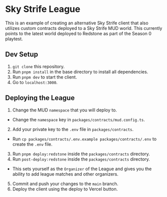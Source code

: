 # Sky Strife League

This is an example of creating an alternative Sky Strife client that also utilizes custom contracts deployed to a Sky Strife MUD world. This currently points to the latest world deployed to Redstone as part of the Season 0 playtest.

## Dev Setup

1. `git clone` this repository.
2. Run `pnpm install` in the base directory to install all dependencies.
3. Run `pnpm dev` to start the client.
4. Go to `localhost:3000`.

## Deploying the League

1. Change the MUD `namespace` that you will deploy to.
  - Change the `namespace` key in `packages/contracts/mud.config.ts`.
2. Add your private key to the `.env` file in `packages/contracts`.
  - Run `cp packages/contracts/.env.example packages/contracts/.env` to create the `.env` file.
3. Run `pnpm deploy:redstone` inside the `packages/contracts` directory.
4. Run `post-deploy:redstone` inside the `packages/contracts` directory.
  - This sets yourself as the `Organizer` of the League and gives you the ability to add league matches and other organizers.
5. Commit and push your changes to the `main` branch.
6. Deploy the client using the deploy to Vercel button.

